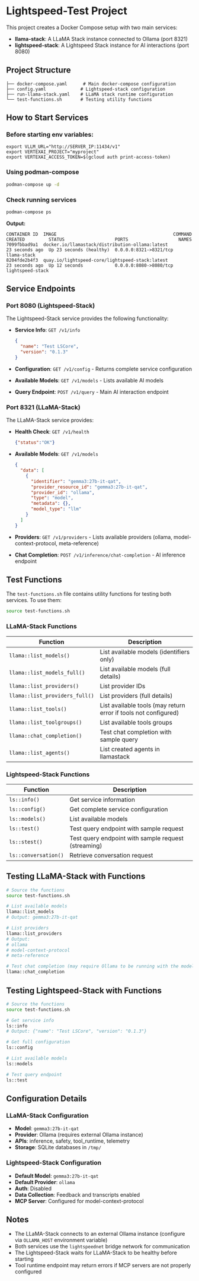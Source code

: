 # Lightspeed-Test Project

This project creates a Docker Compose setup with two main services:
- **llama-stack**: A LLaMA Stack instance connected to Ollama (port 8321)
- **lightspeed-stack**: A Lightspeed Stack instance for AI interactions (port 8080)

## Project Structure

```
├── docker-compose.yaml      # Main docker-compose configuration
├── config.yaml             # Lightspeed-stack configuration
├── run-llama-stack.yaml    # LLaMA stack runtime configuration
└── test-functions.sh       # Testing utility functions
```

## How to Start Services

### Before starting env variables:

```
export VLLM_URL="http://SERVER_IP:11434/v1"
export VERTEXAI_PROJECT="myproject"
export VERTEXAI_ACCESS_TOKEN=$(gcloud auth print-access-token)
```

### Using podman-compose

```bash
podman-compose up -d
```

### Check running services

```bash
podman-compose ps
```

**Output:**
```
CONTAINER ID  IMAGE                                            COMMAND     CREATED         STATUS                   PORTS                   NAMES
7099fbbad9a1  docker.io/llamastack/distribution-ollama:latest              23 seconds ago  Up 23 seconds (healthy)  0.0.0.0:8321->8321/tcp  llama-stack
8204fde2b4f3  quay.io/lightspeed-core/lightspeed-stack:latest              23 seconds ago  Up 12 seconds            0.0.0.0:8080->8080/tcp  lightspeed-stack
```

## Service Endpoints

### Port 8080 (Lightspeed-Stack)

The Lightspeed-Stack service provides the following functionality:

- **Service Info**: `GET /v1/info`
  ```json
  {
    "name": "Test LSCore",
    "version": "0.1.3"
  }
  ```

- **Configuration**: `GET /v1/config` - Returns complete service configuration
- **Available Models**: `GET /v1/models` - Lists available AI models
- **Query Endpoint**: `POST /v1/query` - Main AI interaction endpoint

### Port 8321 (LLaMA-Stack)

The LLaMA-Stack service provides:

- **Health Check**: `GET /v1/health`
  ```json
  {"status":"OK"}
  ```

- **Available Models**: `GET /v1/models`
  ```json
  {
    "data": [
      {
        "identifier": "gemma3:27b-it-qat",
        "provider_resource_id": "gemma3:27b-it-qat",
        "provider_id": "ollama",
        "type": "model",
        "metadata": {},
        "model_type": "llm"
      }
    ]
  }
  ```

- **Providers**: `GET /v1/providers` - Lists available providers (ollama, model-context-protocol, meta-reference)
- **Chat Completion**: `POST /v1/inference/chat-completion` - AI inference endpoint

## Test Functions

The `test-functions.sh` file contains utility functions for testing both services. To use them:

```bash
source test-functions.sh
```

### LLaMA-Stack Functions

| Function | Description |
|----------|-------------|
| `llama::list_models()` | List available models (identifiers only) |
| `llama::list_models_full()` | List available models (full details) |
| `llama::list_providers()` | List provider IDs |
| `llama::list_providers_full()` | List providers (full details) |
| `llama::list_tools()` | List available tools (may return error if tools not configured) |
| `llama::list_toolgroups()` | List available tools groups |
| `llama::chat_completion()` | Test chat completion with sample query |
| `llama::list_agents()` | List created agents in llamastack |

### Lightspeed-Stack Functions

| Function | Description |
|----------|-------------|
| `ls::info()` | Get service information |
| `ls::config()` | Get complete service configuration |
| `ls::models()` | List available models |
| `ls::test()` | Test query endpoint with sample request |
| `ls::stest()` | Test query endpoint with sample request (streaming) |
| `ls::conversation()` | Retrieve conversation request |

## Testing LLaMA-Stack with Functions

```bash
# Source the functions
source test-functions.sh

# List available models
llama::list_models
# Output: gemma3:27b-it-qat

# List providers
llama::list_providers
# Output: 
# ollama
# model-context-protocol
# meta-reference

# Test chat completion (may require Ollama to be running with the model)
llama::chat_completion
```

## Testing Lightspeed-Stack with Functions

```bash
# Source the functions
source test-functions.sh

# Get service info
ls::info
# Output: {"name": "Test LSCore", "version": "0.1.3"}

# Get full configuration
ls::config

# List available models
ls::models

# Test query endpoint
ls::test
```

## Configuration Details

### LLaMA-Stack Configuration
- **Model**: `gemma3:27b-it-qat`
- **Provider**: Ollama (requires external Ollama instance)
- **APIs**: inference, safety, tool_runtime, telemetry
- **Storage**: SQLite databases in `/tmp/`

### Lightspeed-Stack Configuration
- **Default Model**: `gemma3:27b-it-qat`
- **Default Provider**: `ollama`
- **Auth**: Disabled
- **Data Collection**: Feedback and transcripts enabled
- **MCP Server**: Configured for model-context-protocol

## Notes

- The LLaMA-Stack connects to an external Ollama instance (configure via `OLLAMA_HOST` environment variable)
- Both services use the `lightspeednet` bridge network for communication
- The Lightspeed-Stack waits for LLaMA-Stack to be healthy before starting
- Tool runtime endpoint may return errors if MCP servers are not properly configured
